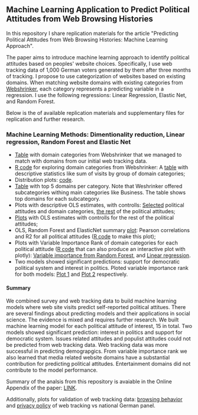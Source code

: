 ## Machine Learning Application to Predict Political Attitudes from Web Browsing Histories

In this repository I share replication materials for the article "Predicting Political Attitudes from Web Browsing Histories: Machine Learning Approach".

The paper aims to introduce machine learning approach to identify political attitudes based on peoples' website choices. Specifically, I use web tracking data of 1,000 German voters generated by them after three months of tracking. I propose to use categorization of websites based on existing domains. When matching website domains with existing categories from [Webshrinker](https://webshrinker.com/), each category represents a predicting variable in a regression. I use the following regressions: Linear Regression, Elastic Net, and Random Forest.

Below is the of available replication materials and supplementary files for replication and further research.

### Machine Learning Methods: Dimentionality reduction, Linear regression, Random Forest and Elastic Net

- [Table](https://github.com/norakirkizh/ml_politics/blob/master/domain_categories-v2.csv) with domain categories from Webshrinker that we managed to match with domains from our initial web tracking data.
- [R code](https://github.com/norakirkizh/ml_politics/blob/master/category_stat.R) for exploring domain categories from Webshrinker: A [table](https://github.com/norakirkizh/ml_politics/blob/master/Sum_of_visits.csv) with descriptive statistics like sum of visits by group of domain categories;
- Distribution plots: [code](https://github.com/norakirkizh/ml_politics/blob/master/distribution_plot.r).
- [Table](https://github.com/norakirkizh/ml_politics/blob/master/top5_domains_per_category.csv) with top 5 domains per category. Note that Weshrinker offered subcategories withing main categories like Business. The table shows top domains for each subcategory.
- Plots with descriptive OLS estimates, with controlls: [Selected](https://github.com/norakirkizh/ml_politics/blob/master/combined.pdf) political attitudes and domain categories, [the rest](https://github.com/norakirkizh/ml_politics/blob/master/combined_appendix.pdf) of the political attitudes;
- [Plots](https://github.com/norakirkizh/ml_politics/blob/master/combined_appendix.pdf) with OLS estimates with controlls for the rest of the political attitudes;
- OLS, Random Forest and ElasticNet summary [plot](https://github.com/norakirkizh/ml_politics/blob/master/R2_corr.pdf): Pearson correlations and R2 for all political attitudes ([R code](https://github.com/norakirkizh/ml_politics/blob/master/R2_plot.r) to make this plot);
- Plots with Variable Importance Rank of domain categories for each political attitude ([R code](https://github.com/norakirkizh/ml_politics/blob/master/rf_varImp.r) that can also produce an interactive plot with plotly): [Variable importance from Random Forest](https://github.com/norakirkizh/ml_politics/blob/master/rf_varImp.pdf), and [Linear regression](https://github.com/norakirkizh/ml_politics/blob/master/varImp_alpha.pdf).
- Two models showed significant predictions: support for democratic political system and interest in politics. Ploted variable importance rank for both models: [Plot 1](https://github.com/norakirkizh/ml_politics/blob/master/plot_varImp_dem.pdf) and [Plot 2](https://github.com/norakirkizh/ml_politics/blob/master/plot_varImp_polint.pdf) respectively.

#### Summary

We combined survey and web tracking data to build machine learning models where web site visits predict self-reported political attitues. There are several findings about predicting models and their applications in social science. The evidence is mixed and requires further research. We built machine learning model for each political attitude of interest, 15 in total. Two models showed significant prediction: interest in politics and support for democratic system. Issues related attitudes and populist attitudes could not be predicted from web tracking data. Web tracking data was more successful in predicting demograpgics. From variable importance rank we also learned that media related website domains have a substantial contribution for predicting political attitudes. Entertainment domains did not contribute to the model performance.

Summary of the analsis from this repository is avaiable in the Online Appendix of the paper: [LINK](https://github.com/norakirkizh/ml_politics/blob/master/Online_Appendix.pdf).

Additionally, plots for validation of web tracking data: [browsing behavior](https://github.com/norakirkizh/ml_politics/blob/master/ivw_germany.pdf) and [privacy policy](https://github.com/norakirkizh/ml_politics/blob/master/plot_privacy_noad.pdf) of web tracking vs national German panel.
